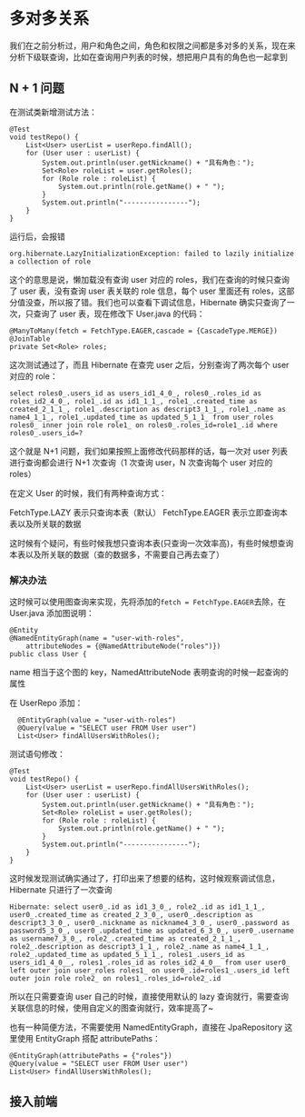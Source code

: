 # 多对多关系

我们在之前分析过，用户和角色之间，角色和权限之间都是多对多的关系，现在来分析下级联查询，比如在查询用户列表的时候，想把用户具有的角色也一起拿到

## N + 1 问题

在测试类新增测试方法：

```
@Test
void testRepo() {
	List<User> userList = userRepo.findAll();
	for (User user : userList) {
		System.out.println(user.getNickname() + "具有角色：");
		Set<Role> roleList = user.getRoles();
		for (Role role : roleList) {
			System.out.println(role.getName() + " ");
		}
		System.out.println("----------------");
	}
}
```

运行后，会报错

```
org.hibernate.LazyInitializationException: failed to lazily initialize a collection of role
```

这个的意思是说，懒加载没有查询 user 对应的 roles，我们在查询的时候只查询了 user 表，没有查询 user 表关联的 role 信息，每个 user 里面还有 roles，这部分值没查，所以报了错。我们也可以查看下调试信息，Hibernate 确实只查询了一次，只查询了 user 表，现在修改下 User.java 的代码：

```
@ManyToMany(fetch = FetchType.EAGER,cascade = {CascadeType.MERGE})
@JoinTable
private Set<Role> roles;
```

这次测试通过了，而且 Hibernate 在查完 user 之后，分别查询了两次每个 user 对应的 role：

```
select roles0_.users_id as users_id1_4_0_, roles0_.roles_id as roles_id2_4_0_, role1_.id as id1_1_1_, role1_.created_time as created_2_1_1_, role1_.description as descript3_1_1_, role1_.name as name4_1_1_, role1_.updated_time as updated_5_1_1_ from user_roles roles0_ inner join role role1_ on roles0_.roles_id=role1_.id where roles0_.users_id=?
```

这个就是 N+1 问题，我们如果按照上面修改代码那样的话，每一次对 user 列表进行查询都会进行 N+1 次查询（1 次查询 user，N 次查询每个 user 对应的 roles）

在定义 User 的时候，我们有两种查询方式：

FetchType.LAZY 表示只查询本表（默认）
FetchType.EAGER 表示立即查询本表以及所关联的数据

这时候有个疑问，有些时候我想只查询本表(只查询一次效率高)，有些时候想查询本表以及所关联的数据（查的数据多，不需要自己再去查了）

### 解决办法

这时候可以使用图查询来实现，先将添加的`fetch = FetchType.EAGER`去除，在 User.java 添加图说明：

```
@Entity
@NamedEntityGraph(name = "user-with-roles",
    attributeNodes = {@NamedAttributeNode("roles")})
public class User {
```

name 相当于这个图的 key，NamedAttributeNode 表明查询的时候一起查询的属性

在 UserRepo 添加：

```
  @EntityGraph(value = "user-with-roles")
  @Query(value = "SELECT user FROM User user")
  List<User> findAllUsersWithRoles();
```

测试语句修改：

```
@Test
void testRepo() {
	List<User> userList = userRepo.findAllUsersWithRoles();
	for (User user : userList) {
		System.out.println(user.getNickname() + "具有角色：");
		Set<Role> roleList = user.getRoles();
		for (Role role : roleList) {
			System.out.println(role.getName() + " ");
		}
		System.out.println("----------------");
	}
}
```

这时候发现测试确实通过了，打印出来了想要的结构，这时候观察调试信息，Hibernate 只进行了一次查询

```
Hibernate: select user0_.id as id1_3_0_, role2_.id as id1_1_1_, user0_.created_time as created_2_3_0_, user0_.description as descript3_3_0_, user0_.nickname as nickname4_3_0_, user0_.password as password5_3_0_, user0_.updated_time as updated_6_3_0_, user0_.username as username7_3_0_, role2_.created_time as created_2_1_1_, role2_.description as descript3_1_1_, role2_.name as name4_1_1_, role2_.updated_time as updated_5_1_1_, roles1_.users_id as users_id1_4_0__, roles1_.roles_id as roles_id2_4_0__ from user user0_ left outer join user_roles roles1_ on user0_.id=roles1_.users_id left outer join role role2_ on roles1_.roles_id=role2_.id
```

所以在只需要查询 user 自己的时候，直接使用默认的 lazy 查询就行，需要查询关联信息的时候，使用自定义的图查询就行，效率提高了~

也有一种简便方法，不需要使用 NamedEntityGraph，直接在 JpaRepository 这里使用 EntityGraph 搭配 attributePaths：

```
@EntityGraph(attributePaths = {"roles"})
@Query(value = "SELECT user FROM User user")
List<User> findAllUsersWithRoles();
```

## 接入前端
